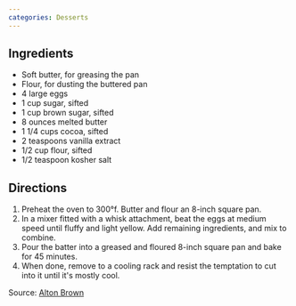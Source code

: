 ```yaml
---
categories: Desserts
---
```


## Ingredients

 - Soft butter, for greasing the pan
 - Flour, for dusting the buttered pan
 - 4 large eggs
 - 1 cup sugar, sifted
 - 1 cup brown sugar, sifted
 - 8 ounces melted butter
 - 1 1/4 cups cocoa, sifted
 - 2 teaspoons vanilla extract
 - 1/2 cup flour, sifted
 - 1/2 teaspoon kosher salt

## Directions

1. Preheat the oven to 300&deg;f. Butter and flour an 8-inch square pan.
2. In a mixer fitted with a whisk attachment, beat the eggs at medium speed until fluffy and light yellow. Add remaining ingredients, and mix to combine.
3. Pour the batter into a greased and floured 8-inch square pan and bake for 45 minutes.
4. When done, remove to a cooling rack and resist the temptation to cut into it until it's mostly cool.

Source: [Alton Brown](https://www.foodnetwork.com/recipes/alton-brown/cocoa-brownies-recipe-2085484)